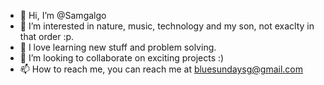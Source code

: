 - 👋 Hi, I’m @Samgalgo
- 👀 I’m interested in nature, music, technology and my son, not exaclty in that order :p.
- 🌱 I love learning new stuff and problem solving.
- 💞️ I’m looking to collaborate on exciting projects :)
- 📫 How to reach me, you can reach me at bluesundaysg@gmail.com

<!---
Samgalgo/Samgalgo is a ✨ special ✨ repository because its `README.md` (this file) appears on your GitHub profile.
You can click the Preview link to take a look at your changes.
--->
